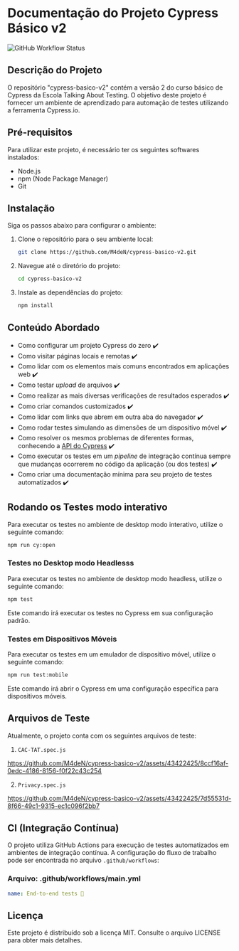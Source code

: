 # Documentação do Projeto Cypress Básico v2

![GitHub Workflow Status](https://img.shields.io/github/actions/workflow/status/M4deN/cypress-basico-v2/ci.yml?label=Test%20Workflows&logo=Cypress&style=for-the-badge)

## Descrição do Projeto

O repositório "cypress-basico-v2" contém a versão 2 do curso básico de Cypress da Escola Talking About Testing. O objetivo deste projeto é fornecer um ambiente de aprendizado para automação de testes utilizando a ferramenta Cypress.io.

## Pré-requisitos

Para utilizar este projeto, é necessário ter os seguintes softwares instalados:

- Node.js
- npm (Node Package Manager)
- Git

## Instalação

Siga os passos abaixo para configurar o ambiente:

1. Clone o repositório para o seu ambiente local:
   ```bash
   git clone https://github.com/M4deN/cypress-basico-v2.git
   ```

2. Navegue até o diretório do projeto:
   ```bash
   cd cypress-basico-v2
   ```

3. Instale as dependências do projeto:
   ```bash
   npm install
   ```
## Conteúdo Abordado

- Como configurar um projeto Cypress do zero ✔️
- Como visitar páginas locais e remotas ✔️
- Como lidar com os elementos mais comuns encontrados em aplicações web ✔️
- Como testar _upload_ de arquivos ✔️
- Como realizar as mais diversas verificações de resultados esperados ✔️
- Como criar comandos customizados ✔️
- Como lidar com links que abrem em outra aba do navegador ✔️
- Como rodar testes simulando as dimensões de um dispositivo móvel ✔️
- Como resolver os mesmos problemas de diferentes formas, conhecendo a [API do Cypress](https://docs.cypress.io/api/table-of-contents) ✔️
- Como executar os testes em um _pipeline_ de integração contínua sempre que mudanças ocorrerem no código da aplicação (ou dos testes) ✔️
- Como criar uma documentação mínima para seu projeto de testes automatizados ✔️

## Rodando os Testes modo interativo

Para executar os testes no ambiente de desktop modo interativo, utilize o seguinte comando:

```bash
npm run cy:open
```

### Testes no Desktop modo Headlesss

Para executar os testes no ambiente de desktop modo headless, utilize o seguinte comando:

```bash
npm test
```

Este comando irá executar os testes no Cypress em sua configuração padrão.

### Testes em Dispositivos Móveis

Para executar os testes em um emulador de dispositivo móvel, utilize o seguinte comando:

```bash
npm run test:mobile
```

Este comando irá abrir o Cypress em uma configuração específica para dispositivos móveis.

## Arquivos de Teste

Atualmente, o projeto conta com os seguintes arquivos de teste:

1. `CAC-TAT.spec.js`

https://github.com/M4deN/cypress-basico-v2/assets/43422425/8ccf16af-0edc-4186-8156-f0f22c43c254

2. `Privacy.spec.js`

https://github.com/M4deN/cypress-basico-v2/assets/43422425/7d55531d-8f66-49c1-9315-ec1c096f2bb7

## CI (Integração Contínua)

O projeto utiliza GitHub Actions para execução de testes automatizados em ambientes de integração contínua. A configuração do fluxo de trabalho pode ser encontrada no arquivo `.github/workflows`:

### Arquivo: .github/workflows/main.yml

```yaml
name: End-to-end tests 🧪

`````
## Licença

Este projeto é distribuído sob a licença MIT. Consulte o arquivo LICENSE para obter mais detalhes.
